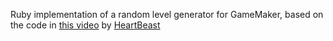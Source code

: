 Ruby implementation of a random level generator for GameMaker, based on the code in [this video](https://www.youtube.com/watch?v=TZtMNnXFnHE) by [HeartBeast](https://www.youtube.com/channel/UCrHQNOyU1q6BFEfkNq2CYMA)
